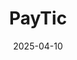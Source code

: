 ---  
layout: startup_page  
title: "PayTic"  
id: "payticconnect.com"  
permalink: "/payticpayticconnect.com04102025/"  
website: "https://www.payticconnect.com/"  
funding_round: "Seed+"  
funding_amount: "$4M"  
investors: "AfricInvest, Build Ventures, Axian Group, Mistral, Island Capital Partner, Concrete"  
about: "PayTic is a Moroccan fintech startup that automates and modernizes payment operations for financial institutions. It addresses inefficiencies in manual processes and legacy systems, offering solutions that enhance scalability and operational efficiency for banks, fintech firms, and payment processors."  
markets: "Fintech, Compliance, Customer Service, Financial Services, Payments, SaaS, Productivity Tools"  
hq: "Charlottetown, Prince Edward Island, Canada"  
founded_year: "2020"  
linkedin: "https://www.linkedin.com/company/paytic-connect"  
twitter: "https://twitter.com/PayTicConnect"  
instagram: ""  
facebook: ""  
crunchbase: "https://www.crunchbase.com/organization/paytic"  
pitchbook: "https://pitchbook.com/profiles/company/496132-21"  

date_display: "10-Apr-2025"  
date: "2025-04-10"

# SEO Optimization  
meta_title: "PayTic - Seed+ Funding ($4M)"  
meta_description: "PayTic, PayTic is a Moroccan fintech startup that automates and modernizes payment operations for financial institutions. It addresses inefficiencies in manua..."  
meta_keywords: "PayTic, Fintech, Compliance, Customer Service, Financial Services, Payments, SaaS, Productivity Tools, Seed+ funding"  
canonical_url: "https://startup.projectstartups.com/payticpayticconnect.com04102025/"  
---
